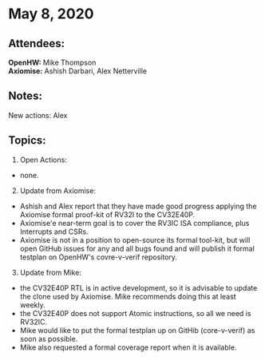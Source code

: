 May 8, 2020
============

Attendees:
----------

**OpenHW:** Mike Thompson<br>
**Axiomise:** Ashish Darbari, Alex Netterville

Notes:
------

New actions: Alex<br>

Topics:
-------

1. Open Actions:

- none.


2. Update from Axiomise:

- Ashish and Alex report that they have made good progress applying the Axiomise formal proof-kit of RV32I to the CV32E40P.
- Axiomise'e near-term goal is to cover the RV3IC ISA compliance, plus Interrupts and CSRs.
- Axiomise is not in a position to open-source its formal tool-kit, but will open GitHub issues for any and all bugs found
and will publish it formal testplan on OpenHW's covre-v-verif repository.

3. Update from Mike:

- the CV32E40P RTL is in active development, so it is advisable to update the clone used by Axiomise.  Mike recommends doing
this at least weekly.
- the CV32E40P does not support Atomic instructions, so  all we need is RV32IC.
- Mike would like to put the formal testplan up on GitHib (core-v-verif) as soon as possible.
- Mike also requested a formal coverage report when it is available.
